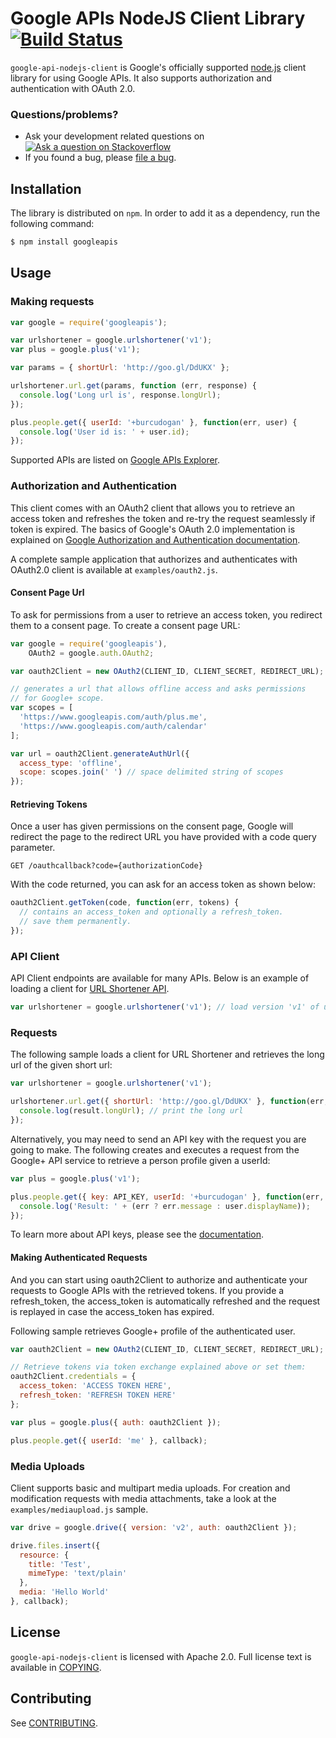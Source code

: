 # Google APIs NodeJS Client Library [![Build Status][travisimg]][travis]

`google-api-nodejs-client` is Google's officially supported
[node.js][node] client library for using Google APIs.
It also supports authorization and authentication with OAuth 2.0.

### Questions/problems?

* Ask your development related questions on [![Ask a question on Stackoverflow](https://googledrive.com/host/0ByfSjdPVs9MZbkhjeUhMYzRTeEE/stackoveflow-tag.png)][stackoverflow]
* If you found a bug, please [file a bug][bugs].

## Installation

The library is distributed on `npm`. In order to add it as a dependency,
run the following command:

~~~~ sh
$ npm install googleapis
~~~~

## Usage

### Making requests

``` js
var google = require('googleapis');

var urlshortener = google.urlshortener('v1');
var plus = google.plus('v1');

var params = { shortUrl: 'http://goo.gl/DdUKX' };

urlshortener.url.get(params, function (err, response) {
  console.log('Long url is', response.longUrl);
});

plus.people.get({ userId: '+burcudogan' }, function(err, user) {
  console.log('User id is: ' + user.id);
});
```

Supported APIs are listed on
[Google APIs Explorer][apiexplorer].

### Authorization and Authentication

This client comes with an OAuth2 client that allows you to retrieve an access token and
refreshes the token and re-try the request seamlessly if token is expired. The
basics of Google's OAuth 2.0 implementation is explained on
[Google Authorization and Authentication
documentation](https://developers.google.com/accounts/docs/OAuth2Login).

A complete sample application that authorizes and authenticates with OAuth2.0
client is available at `examples/oauth2.js`.

#### Consent Page Url

To ask for permissions from a user to retrieve an access token, you
redirect them to a consent page. To create a consent page URL:

``` js
var google = require('googleapis'),
    OAuth2 = google.auth.OAuth2;

var oauth2Client = new OAuth2(CLIENT_ID, CLIENT_SECRET, REDIRECT_URL);

// generates a url that allows offline access and asks permissions
// for Google+ scope.
var scopes = [
  'https://www.googleapis.com/auth/plus.me',
  'https://www.googleapis.com/auth/calendar'
];

var url = oauth2Client.generateAuthUrl({
  access_type: 'offline',
  scope: scopes.join(' ') // space delimited string of scopes
});
```

#### Retrieving Tokens

Once a user has given permissions on the consent page, Google will redirect
the page to the redirect URL you have provided with a code query parameter.

    GET /oauthcallback?code={authorizationCode}

With the code returned, you can ask for an access token as shown below:

``` js
oauth2Client.getToken(code, function(err, tokens) {
  // contains an access_token and optionally a refresh_token.
  // save them permanently.
});
```

### API Client

API Client endpoints are available for many APIs. Below is an
example of loading a client for [URL Shortener API][urlshort].

``` js
var urlshortener = google.urlshortener('v1'); // load version 'v1' of urlshortener
```

### Requests

The following sample loads a client for URL Shortener and retrieves the long url
of the given short url:

``` js
var urlshortener = google.urlshortener('v1');

urlshortener.url.get({ shortUrl: 'http://goo.gl/DdUKX' }, function(err, result) {
  console.log(result.longUrl); // print the long url
});
```

Alternatively, you may need to send an API key with the
request you are going to make. The following creates and executes a request
from the Google+ API service to retrieve a person profile given a userId:

``` js
var plus = google.plus('v1');

plus.people.get({ key: API_KEY, userId: '+burcudogan' }, function(err, user) {
  console.log('Result: ' + (err ? err.message : user.displayName));
});
```

To learn more about API keys, please see the [documentation][usingkeys].

#### Making Authenticated Requests

And you can start using oauth2Client to authorize and authenticate your
requests to Google APIs with the retrieved tokens. If you provide a
refresh_token, the access_token is automatically refreshed and the request is replayed in
case the access_token has expired.

Following sample retrieves Google+ profile of the authenticated user.

``` js
var oauth2Client = new OAuth2(CLIENT_ID, CLIENT_SECRET, REDIRECT_URL);

// Retrieve tokens via token exchange explained above or set them:
oauth2Client.credentials = {
  access_token: 'ACCESS TOKEN HERE',
  refresh_token: 'REFRESH TOKEN HERE'
};

var plus = google.plus({ auth: oauth2Client });

plus.people.get({ userId: 'me' }, callback);
```

<!-- ### Batch requests (experimental)

You can combine multiple requests in a single one by using batch requests.

~~~~ js
var getUserReq =
    client.plus.people.get({ userId: '+BurcuDogan' });

var insertUrlReq =
    client.urlshortener.url.insert({ longUrl: 'http://google.com' });

client
    .newBatchRequest()
    .add(getUserReq)
    .add(insertUrlReq)
    .execute(function(err, results) {
  // handle results
});
~~~~
 -->

### Media Uploads

Client supports basic and multipart media uploads. For creation and modification requests
with media attachments, take a look at the `examples/mediaupload.js` sample.

``` js
var drive = google.drive({ version: 'v2', auth: oauth2Client });

drive.files.insert({
  resource: {
    title: 'Test',
    mimeType: 'text/plain'
  },
  media: 'Hello World'
}, callback);
```

## License

`google-api-nodejs-client` is licensed with Apache 2.0. Full license text is
available in [COPYING][copying].

## Contributing

See [CONTRIBUTING][contributing].

[travisimg]: https://api.travis-ci.org/google/google-api-nodejs-client.svg
[bugs]: https://github.com/google/google-api-nodejs-client/issues
[node]: http://nodejs.org/
[travis]: https://travis-ci.org/google/google-api-nodejs-client
[stackoverflow]: http://stackoverflow.com/questions/tagged/google-api-nodejs-client
[apiexplorer]: https://developers.google.com/apis-explorer
[urlshort]: https://developers.google.com/url-shortener/
[usingkeys]: https://developers.google.com/console/help/#UsingKeys
[contributing]: https://github.com/google/google-api-nodejs-client/tree/master/CONTRIBUTING.md
[copying]: https://github.com/google/google-api-nodejs-client/tree/master/COPYING
